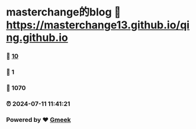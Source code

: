 # masterchange的blog :link: https://masterchange13.github.io/qing.github.io 
### :page_facing_up: [10](https://masterchange13.github.io/qing.github.io/tag.html) 
### :speech_balloon: 1 
### :hibiscus: 1070 
### :alarm_clock: 2024-07-11 11:41:21 
### Powered by :heart: [Gmeek](https://github.com/Meekdai/Gmeek)

